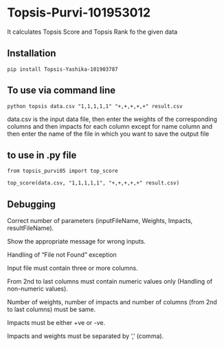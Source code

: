 # Topsis-Purvi-101953012

It calculates Topsis Score and Topsis Rank fo the given data

## Installation

```pip install Topsis-Yashika-101903787```

## To use via command line

```python topsis data.csv "1,1,1,1,1" "+,+,+,+,+" result.csv```

data.csv is the input data file, then enter the weights of the corresponding columns and then impacts for each column
except for name column and then enter the name of the file in which you want to save the output file

## to use in .py file

```from topsis_purvi05 import top_score```

```top_score(data.csv, "1,1,1,1,1", "+,+,+,+,+" result.csv)```

## Debugging

 Correct number of parameters (inputFileName, Weights, Impacts, resultFileName). 
 
 Show the appropriate message for wrong inputs.

 Handling of “File not Found” exception

 Input file must contain three or more columns.

 From 2nd to last columns must contain numeric values only (Handling of non-numeric values).

 Number of weights, number of impacts and number of columns (from 2nd to last columns) must be same.

 Impacts must be either +ve or -ve.

 Impacts and weights must be separated by ‘,’ (comma).
